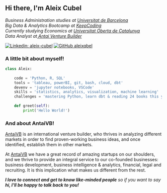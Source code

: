 <h2> Hi there, I'm Aleix Cubel </h2>

<p><em> Business Administration studies at <a href="https://www.ub.edu/web/portal/en/">Universitat de Barcelona </a>
</br> Big Data & Analytics Bootcamp at <a href="https://keepcoding.io/"> KeepCoding </a>
</br> Currently studying Economics at <a href="https://www.uoc.edu/portal/en/index.html"> Universitat Oberta de Catalunya </a>
</br> Data Analyst at<a href="http://www.antaivb.com/"> Antai Venture Builder</a>
</em></p>


[![Linkedin: aleix-cubel](https://img.shields.io/badge/-aleixcubel-blue?style=flat-square&logo=Linkedin&logoColor=white&link=https://www.linkedin.com/in/aleix-cubel/)](https://www.linkedin.com/in/aleix-cubel/)
[![GitHub aleixqbel](https://img.shields.io/github/followers/AleixQbel?label=follow&style=social)](https://github.com/AleixQbel)


### A little bit about myself!  

```python
class Aleix: 
    
    code = 'Python, R, SQL'
    tools = 'tableau, powerBI, git, bash, cloud, dbt'
    devenv = 'jupyter notebooks, VSCode'
    skills = 'statistics, analytics, visualization, machine learning'
    challenges = 'mastering Python, learn dbt & reading 24 books this year'
        
    def greet(self):
        print('Hello World!')
```


### And about AntaiVB!

[AntaiVB](http://www.antaivb.com/) is an international venture builder, who thrives in analyzing different markets in order to find proven-working business ideas, and once identified, establish them in other markets.


At [AntaiVB](http://www.antaivb.com/) we have a great record of amazing startups on our shoulders, and we thrive to provide an integral service to our co-founded businesses: business development, business intelligence & analytics, financial, legal and recruiting. It is this implication what makes us different from the rest.


<em><b>I love to connect and get to know like-minded people</b> so if you want to say <b>hi, I'll be happy to talk back to you!</b></em>

